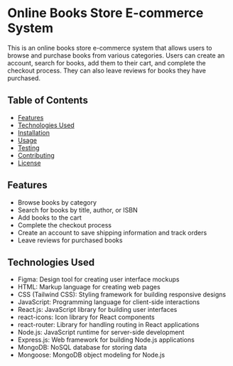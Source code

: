 # Online Books Store E-commerce System

This is an online books store e-commerce system that allows users to browse and purchase books from various categories. Users can create an account, search for books, add them to their cart, and complete the checkout process. They can also leave reviews for books they have purchased.

## Table of Contents

- [Features](#features)
- [Technologies Used](#technologies-used)
- [Installation](#installation)
- [Usage](#usage)
- [Testing](#testing)
- [Contributing](#contributing)
- [License](#license)

## Features

- Browse books by category
- Search for books by title, author, or ISBN
- Add books to the cart
- Complete the checkout process
- Create an account to save shipping information and track orders
- Leave reviews for purchased books

## Technologies Used

- Figma: Design tool for creating user interface mockups
- HTML: Markup language for creating web pages
- CSS (Tailwind CSS): Styling framework for building responsive designs
- JavaScript: Programming language for client-side interactions
- React.js: JavaScript library for building user interfaces
- react-icons: Icon library for React components
- react-router: Library for handling routing in React applications
- Node.js: JavaScript runtime for server-side development
- Express.js: Web framework for building Node.js applications
- MongoDB: NoSQL database for storing data
- Mongoose: MongoDB object modeling for Node.js
